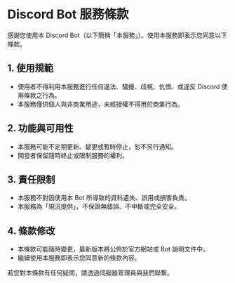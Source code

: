 # Discord Bot 服務條款

感謝您使用本 Discord Bot（以下簡稱「本服務」）。使用本服務即表示您同意以下條款。

## 1. 使用規範
- 使用者不得利用本服務進行任何違法、騷擾、歧視、仇恨、或違反 Discord 使用條款之行為。
- 本服務僅供個人與非商業用途，未經授權不得用於商業行為。

## 2. 功能與可用性
- 本服務可能不定期更新、變更或暫時停止，恕不另行通知。
- 開發者保留隨時終止或限制服務的權利。

## 3. 責任限制
- 本服務不對因使用本 Bot 所導致的資料遺失、誤用或損害負責。
- 本服務為「現況提供」，不保證無錯誤、不中斷或完全安全。

## 4. 條款修改
- 本條款可能隨時變更，最新版本將公佈於官方網站或 Bot 說明文件中。
- 繼續使用本服務即表示您同意新的條款內容。

若您對本條款有任何疑問，請透過伺服器管理員與我們聯繫。
